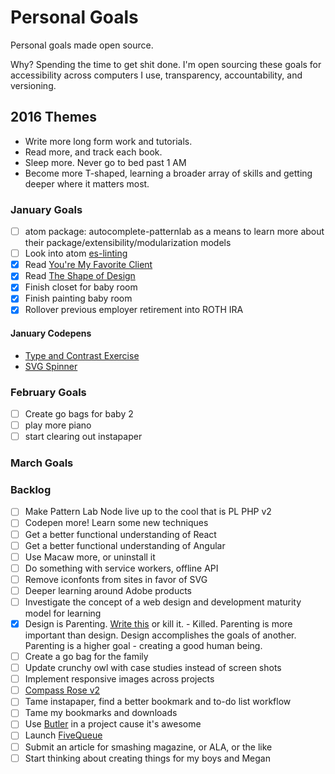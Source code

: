 Personal Goals
==============

Personal goals made open source.

Why? Spending the time to get shit done. I'm open sourcing these goals for accessibility across computers I use, transparency, accountability, and versioning.

## 2016 Themes

* Write more long form work and tutorials.
* Read more, and track each book.
* Sleep more. Never go to bed past 1 AM
* Become more T-shaped, learning a broader array of skills and getting deeper where it matters most.

### January Goals
- [ ] atom package: autocomplete-patternlab as a means to learn more about their package/extensibility/modularization models
- [ ] Look into atom [es-linting](https://atom.io/packages/linter-eslint)
- [x] Read [You're My Favorite Client](http://abookapart.com/products/youre-my-favorite-client)
- [x] Read [The Shape of Design](https://buyolympia.com/q/Item=frank-chimero-the-shape-of-design-paperback)
- [x] Finish closet for baby room
- [x] Finish painting baby room
- [x] Rollover previous employer retirement into ROTH IRA

#### January Codepens
* [Type and Contrast Exercise](http://codepen.io/bmuenzenmeyer/pen/qbpPaR)
* [SVG Spinner](http://codepen.io/bmuenzenmeyer/pen/EVwXym/)

### February Goals
- [ ] Create go bags for baby 2
- [ ] play more piano
- [ ] start clearing out instapaper 

### March Goals



### Backlog
- [ ] Make Pattern Lab Node live up to the cool that is PL PHP v2
- [ ] Codepen more! Learn some new techniques
- [ ] Get a better functional understanding of React
- [ ] Get a better functional understanding of Angular
- [ ] Use Macaw more, or uninstall it
- [ ] Do something with service workers, offline API
- [ ] Remove iconfonts from sites in favor of SVG
- [ ] Deeper learning around Adobe products 
- [ ] Investigate the concept of a web design and development maturity model for learning
- [x] Design is Parenting. [Write this](https://trello.com/c/yctFcfo7/605-design-is-parenting) or kill it. - Killed. Parenting is more important than design. Design accomplishes the goals of another. Parenting is a higher goal - creating a good human being.
- [ ] Create a go bag for the family
- [ ] Update crunchy owl with case studies instead of screen shots
- [ ] Implement responsive images across projects
- [ ] [Compass Rose v2](https://github.com/bmuenzenmeyer/CompassRose)
- [ ] Tame instapaper, find a better bookmark and to-do list workflow
- [ ] Tame my bookmarks and downloads
- [ ] Use [Butler](http://fabiandesmet.com/portfolio/butler-font/) in a project cause it's awesome
- [ ] Launch [FiveQueue](http://fivequeue.com/)
- [ ] Submit an article for smashing magazine, or ALA, or the like
- [ ] Start thinking about creating things for my boys and Megan
